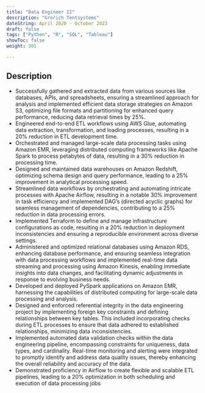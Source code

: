 ```yaml
---
title: "Data Engineer II"
description: "Grorich Tentsystems"
dateString: April 2020 - October 2023
draft: false
tags: ["Python", "R", "SQL", "Tableau"]
showToc: false
weight: 301

--- 
```


## Description
- Successfully gathered and extracted data from various sources like databases, APIs, and spreadsheets, ensuring a streamlined approach for analysis and implemented efficient data storage strategies on Amazon S3, optimizing file formats and partitioning for enhanced query performance, reducing data retrieval times by 25%.
- Engineered end-to-end ETL workflows using AWS Glue, automating data extraction, transformation, and loading processes, resulting in a 20% reduction in ETL development time.
- Orchestrated and managed large-scale data processing tasks using Amazon EMR, leveraging distributed computing frameworks like Apache Spark to process petabytes of data, resulting in a 30% reduction in processing time.
- Designed and maintained data warehouses on Amazon Redshift, optimizing schema design and query performance, leading to a 25% improvement in analytical processing speed.
- Streamlined data workflows by orchestrating and automating intricate processes with Apache Airflow, resulting in a notable 30% improvement in task efficiency and implemented DAG’s (directed acyclic graphs) for seamless management of dependencies, contributing to a 25% reduction in data processing errors.
- Implemented Terraform to define and manage infrastructure configurations as code, resulting in a 20% reduction in deployment inconsistencies and ensuring a reproducible environment across diverse settings.
- Administered and optimized relational databases using Amazon RDS, enhancing database performance, and ensuring seamless integration with data processing workflows and implemented real-time data streaming and processing using Amazon Kinesis, enabling immediate insights into data changes, and facilitating dynamic adjustments in response to evolving business needs.
- Developed and deployed PySpark applications on Amazon EMR, harnessing the capabilities of distributed computing for large-scale data processing and analysis.
- Designed and enforced referential integrity in the data engineering project by implementing foreign key constraints and defining relationships between key tables. This included incorporating checks during ETL processes to ensure that data adhered to established relationships, minimizing data inconsistencies.
- Implemented automated data validation checks within the data engineering pipeline, encompassing constraints for uniqueness, data types, and cardinality. Real-time monitoring and alerting were integrated to promptly identify and address data quality issues, thereby enhancing the overall reliability and accuracy of the data.
- Demonstrated proficiency in Airflow to create flexible and scalable ETL pipelines, leading to a 20% optimization in both scheduling and execution of data processing jobs


<!-- - Conducted in-depth analysis of datasets using Python resulting in a 20% improvement in data quality and accuracy.
- Cleaned and standardized records, by reducing data entry errors by 40% and enhancing data integrity.
- Implemented data validation checks, reducing data discrepancies by 20% and ensuring high data accuracy.
- Developed and maintained 10+ complex SQL queries, optimizing data retrieval time by 30% and reducing database load.
- Created and presented 20+ interactive data visualizations using Tableau, improving data accessibility and understanding for stakeholders.
- Conducted A/B tests to optimize user engagement and analyzed results using R to make data-driven decisions.
- Managed key performance indicators (KPIs) and created interactive Tableau dashboards, contributing to a 15% enhancement in data-driven decision-making.
- Collaborated with cross-functional teams, including developers and business analysts, ensuring data-driven decisions and timely project deliveries.
- Assisted in generating daily, weekly, and monthly reports for senior management, ensuring accurate and timely information for decision-making. -->

